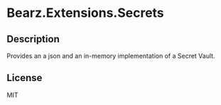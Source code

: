 # Bearz.Extensions.Secrets

## Description

Provides an a json and an in-memory implementation of a Secret Vault.

## License

MIT
